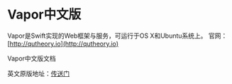 # Vapor中文版

Vapor是Swift实现的Web框架与服务，可运行于OS X和Ubuntu系统上。
官网：[http://qutheory.io](http://qutheory.io)


Vapor中文版文档

英文原版地址：[传送门](https://vapor.readme.io/)